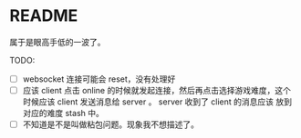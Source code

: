 # README

属于是眼高手低的一波了。

TODO:

- [ ] websocket 连接可能会 reset，没有处理好
- [ ] 应该 client 点击 online 的时候就发起连接，然后再点击选择游戏难度，这个时候应该 client 发送消息给 server 。 server 收到了 client 的消息应该 放到对应的难度 stash 中。
- [ ] 不知道是不是叫做粘包问题。现象我不想描述了。
